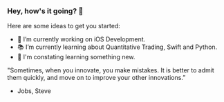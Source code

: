 ### Hey, how's it going? 👋

Here are some ideas to get you started:

- :office: I’m currently working on iOS Development.
- :books: I’m currently learning about Quantitative Trading, Swift and Python.
- :8ball:  I'm constating learning something new. 

"Sometimes, when you innovate, you make mistakes. It is better to admit them quickly, and move on to improve your other innovations.”
- Jobs, Steve
